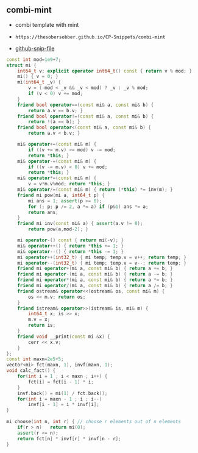 
## combi-mint

- combi template with mint
- ```
  https://thesobersobber.github.io/CP-Snippets/combi-mint
  ```
- [github-snip-file](https://github.com/theSoberSobber/CP-Snippets/blob/main/snippets.json#L243)

```cpp
const int mod=1e9+7;
struct mi {
    int64_t v; explicit operator int64_t() const { return v % mod; }
    mi() { v = 0; }
    mi(int64_t _v) {
        v = (-mod < _v && _v < mod) ? _v : _v % mod;
        if (v < 0) v += mod;
    }
    friend bool operator==(const mi& a, const mi& b) {
        return a.v == b.v; }
    friend bool operator!=(const mi& a, const mi& b) {
        return !(a == b); }
    friend bool operator<(const mi& a, const mi& b) {
        return a.v < b.v; }

    mi& operator+=(const mi& m) {
        if ((v += m.v) >= mod) v -= mod;
        return *this; }
    mi& operator-=(const mi& m) {
        if ((v -= m.v) < 0) v += mod;
        return *this; }
    mi& operator*=(const mi& m) {
        v = v*m.v%mod; return *this; }
    mi& operator/=(const mi& m) { return (*this) *= inv(m); }
    friend mi pow(mi a, int64_t p) {
        mi ans = 1; assert(p >= 0);
        for (; p; p /= 2, a *= a) if (p&1) ans *= a;
        return ans;
    }
    friend mi inv(const mi& a) { assert(a.v != 0);
        return pow(a,mod-2); }

    mi operator-() const { return mi(-v); }
    mi& operator++() { return *this += 1; }
    mi& operator--() { return *this -= 1; }
    mi operator++(int32_t) { mi temp; temp.v = v++; return temp; }
    mi operator--(int32_t) { mi temp; temp.v = v--; return temp; }
    friend mi operator+(mi a, const mi& b) { return a += b; }
    friend mi operator-(mi a, const mi& b) { return a -= b; }
    friend mi operator*(mi a, const mi& b) { return a *= b; }
    friend mi operator/(mi a, const mi& b) { return a /= b; }
    friend ostream& operator<<(ostream& os, const mi& m) {
        os << m.v; return os;
    }
    friend istream& operator>>(istream& is, mi& m) {
        int64_t x; is >> x;
        m.v = x;
        return is;
    }
    friend void __print(const mi &x) {
        cerr << x.v;
    }
};
const int maxn=2e5+5;
vector<mi> fct(maxn, 1), invf(maxn, 1);
void calc_fact() {
    for(int i = 1 ; i < maxn ; i++) {
        fct[i] = fct[i - 1] * i;
    }
    invf.back() = mi(1) / fct.back();
    for(int i = maxn - 1 ; i ; i--)
        invf[i - 1] = i * invf[i];
}
 
mi choose(int n, int r) { // choose r elements out of n elements
    if(r > n)   return mi(0);
    assert(r <= n);
    return fct[n] * invf[r] * invf[n - r];
}

```
